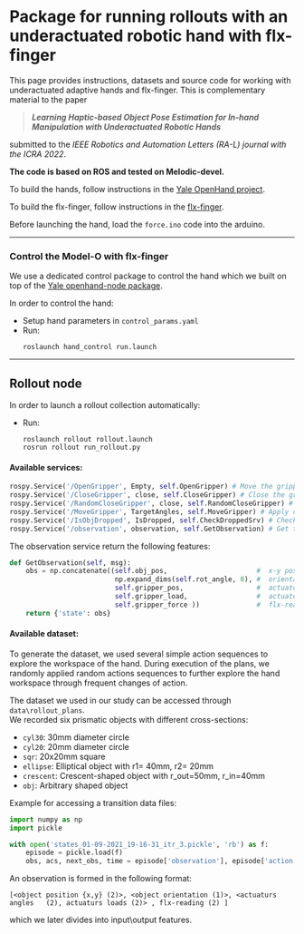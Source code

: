  <!--:construction_worker: :construction: **_This page is under construction_** :construction: :construction_worker:-->


# Package for running rollouts with an underactuated robotic hand with flx-finger

This page provides instructions, datasets and source code for working with underactuated adaptive hands and flx-finger. This is complementary material to the paper

> ***Learning Haptic-based Object Pose Estimation for In-hand Manipulation with Underactuated Robotic Hands***

submitted to the *IEEE Robotics and Automation Letters (RA-L) journal with the ICRA 2022*.

**The code is based on ROS and tested on Melodic-devel.**

To build the hands, follow instructions in the [Yale OpenHand project](https://www.eng.yale.edu/grablab/openhand/).

To build the flx-finger, follow instructions in the [flx-finger](https://github.com/osheraz/flx-tac-finger).

Before launching the hand, load the `force.ino` code into the arduino.

---
### Control the Model-O with flx-finger

We use a dedicated control package to control the hand which we built on top of the  [Yale openhand-node package](https://github.com/grablab/openhand_node).

In order to control the hand:
- Setup hand parameters in `control_params.yaml`
- Run:
     ```
     roslaunch hand_control run.launch
     ```

---
## Rollout node

In order to launch a rollout collection automatically:
- Run:
     ```
     roslaunch rollout rollout.launch
     rosrun rollout run_rollout.py
     ```

#### Available services:
```python
rospy.Service('/OpenGripper', Empty, self.OpenGripper) # Move the gripper to the initial state
rospy.Service('/CloseGripper', close, self.CloseGripper) # Close the gripper up to pre-defined pressure
rospy.Service('/RandomCloseGripper', close, self.RandomCloseGripper) # Random-delayed-Close of the gripper up to pre-defined pressure
rospy.Service('/MoveGripper', TargetAngles, self.MoveGripper) # Apply current action to each finger of the gripper
rospy.Service('/IsObjDropped', IsDropped, self.CheckDroppedSrv) # Check if the grasped object is dropped
rospy.Service('/observation', observation, self.GetObservation) # Get the current hand feature configuration
```

The observation service return the following features:
```python
def GetObservation(self, msg):
    obs = np.concatenate((self.obj_pos,                      #  x-y pose of the grapsed object
                          np.expand_dims(self.rot_angle, 0), #  orientation of the grapsed object
                          self.gripper_pos,                  #  actuator angles
                          self.gripper_load,                 #  actuator loads
                          self.gripper_force ))              #  flx-readings
    return {'state': obs}
```

#### Available dataset:

To generate the dataset, we used several simple action sequences to explore the workspace of the hand.
During execution of the plans, we randomly applied random actions sequences to further explore the hand workspace through frequent changes of action.

The dataset we used in our study can be accessed through ```data\rollout_plans```.\
We recorded six prismatic objects with different cross-sections:
- `cyl30`: 30mm diameter circle
- `cyl20`: 20mm diameter circle
- `sqr`: 20x20mm square
- `ellipse`: Elliptical object with r1= 40mm, r2= 20mm
- `crescent`: Crescent-shaped object with r_out=50mm, r_in=40mm
- `obj`: Arbitrary shaped object

Example for accessing a transition data files:
```python
import numpy as np
import pickle

with open('states_01-09-2021_19-16-31_itr_3.pickle', 'rb') as f:
    episode = pickle.load(f)
    obs, acs, next_obs, time = episode['observation'], episode['action'], episode['next_observation'],  episode['time']

```

An observation is formed in the following format:
```
[<object position {x,y} (2)>, <object orientation (1)>, <actuaturs angles   (2), actuaturs loads (2)> , flx-reading (2) ]
```
which we later divides into input\output features.
